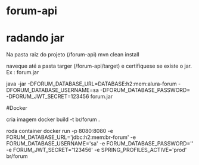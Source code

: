 # forum-api

# radando jar

Na pasta raiz do projeto (/forum-api)
mvn clean install

naveque até a pasta targer (/forum-api/target) e certifiquese se existe o jar. Ex : forum.jar

java -jar -DFORUM_DATABASE_URL=DATABASE:h2:mem:alura-forum -DFORUM_DATABASE_USERNAME=sa -DFORUM_DATABASE_PASSWORD= -DFORUM_JWT_SECRET=123456 forum.jar

#Docker

cria imagem
docker build -t br/forum .

roda container
docker run -p 8080:8080 -e FORUM_DATABASE_URL='jdbc:h2:mem:br-forum' -e FORUM_DATABASE_USERNAME='sa' -e FORUM_DATABASE_PASSWORD='' -e FORUM_JWT_SECRET='123456' -e SPRING_PROFILES_ACTIVE='prod' br/forum